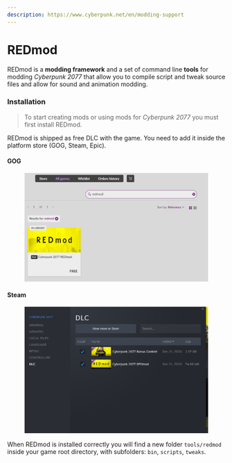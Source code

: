 ```yaml
---
description: https://www.cyberpunk.net/en/modding-support
---
```


# REDmod

REDmod is a **modding framework** and a set of command line **tools** for modding _Cyberpunk 2077_ that allow you to compile script and tweak source files and allow for sound and animation modding.

### Installation

> To start creating mods or using mods for _Cyberpunk 2077_ you must first install REDmod.

REDmod is shipped as free DLC with the game. You need to add it inside the platform store (GOG, Steam, Epic).

#### GOG

<figure><img src="../../../.gitbook/assets/dlc_gog_store.png" alt=""><figcaption></figcaption></figure>

#### Steam

<figure><img src="../../../.gitbook/assets/dlc_steam_store.png" alt=""><figcaption></figcaption></figure>

When REDmod is installed correctly you will find a new folder `tools/redmod` inside your game root directory, with subfolders: `bin`, `scripts`, `tweaks`.

